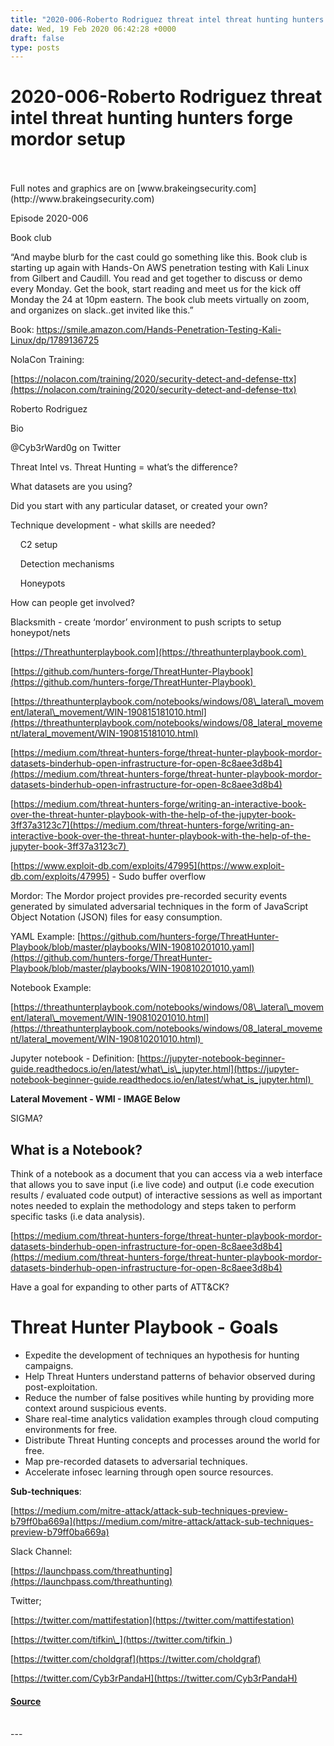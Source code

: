 ```yaml
---
title: "2020-006-Roberto Rodriguez threat intel threat hunting hunters forge mordor setup"
date: Wed, 19 Feb 2020 06:42:28 +0000
draft: false
type: posts
---
```

# 2020-006-Roberto Rodriguez threat intel threat hunting hunters forge mordor setup

<br/>

<br/>
Full notes and graphics are on [www.brakeingsecurity.com](http://www.brakeingsecurity.com)

Episode 2020-006

Book club

“And maybe blurb for the cast could go something like this. Book club is starting up again with Hands-On AWS penetration testing with Kali Linux from Gilbert and Caudill. You read and get together to discuss or demo every Monday. Get the book, start reading and meet us for the kick off Monday the 24 at 10pm eastern. The book club meets virtually on zoom, and organizes on slack..get invited like this.”

Book: https://smile.amazon.com/Hands-Penetration-Testing-Kali-Linux/dp/1789136725

NolaCon Training:

[https://nolacon.com/training/2020/security-detect-and-defense-ttx](https://nolacon.com/training/2020/security-detect-and-defense-ttx)

  
  
  

Roberto Rodriguez 

Bio

@Cyb3rWard0g on Twitter

  
  
  
  

Threat Intel vs. Threat Hunting = what’s the difference?

What datasets are you using? 

Did you start with any particular dataset, or created your own?

Technique development - what skills are needed?

    C2 setup

    Detection mechanisms

    Honeypots

How can people get involved?

Blacksmith - create ‘mordor’ environment to push scripts to setup honeypot/nets

[https://Threathunterplaybook.com](https://threathunterplaybook.com) 

[https://github.com/hunters-forge/ThreatHunter-Playbook](https://github.com/hunters-forge/ThreatHunter-Playbook) 

[https://threathunterplaybook.com/notebooks/windows/08\_lateral\_movement/lateral\_movement/WIN-190815181010.html](https://threathunterplaybook.com/notebooks/windows/08_lateral_movement/lateral_movement/WIN-190815181010.html)

[https://medium.com/threat-hunters-forge/threat-hunter-playbook-mordor-datasets-binderhub-open-infrastructure-for-open-8c8aee3d8b4](https://medium.com/threat-hunters-forge/threat-hunter-playbook-mordor-datasets-binderhub-open-infrastructure-for-open-8c8aee3d8b4)

[https://medium.com/threat-hunters-forge/writing-an-interactive-book-over-the-threat-hunter-playbook-with-the-help-of-the-jupyter-book-3ff37a3123c7](https://medium.com/threat-hunters-forge/writing-an-interactive-book-over-the-threat-hunter-playbook-with-the-help-of-the-jupyter-book-3ff37a3123c7) 

[https://www.exploit-db.com/exploits/47995](https://www.exploit-db.com/exploits/47995) \- Sudo buffer overflow

Mordor: The Mordor project provides pre-recorded security events generated by simulated adversarial techniques in the form of JavaScript Object Notation (JSON) files for easy consumption. 

YAML Example: [https://github.com/hunters-forge/ThreatHunter-Playbook/blob/master/playbooks/WIN-190810201010.yaml](https://github.com/hunters-forge/ThreatHunter-Playbook/blob/master/playbooks/WIN-190810201010.yaml)

Notebook Example:

[https://threathunterplaybook.com/notebooks/windows/08\_lateral\_movement/lateral\_movement/WIN-190810201010.html](https://threathunterplaybook.com/notebooks/windows/08_lateral_movement/lateral_movement/WIN-190810201010.html) 

Jupyter notebook - Definition: [https://jupyter-notebook-beginner-guide.readthedocs.io/en/latest/what\_is\_jupyter.html](https://jupyter-notebook-beginner-guide.readthedocs.io/en/latest/what_is_jupyter.html) 

**Lateral Movement - WMI - IMAGE Below**

  
  

SIGMA?

**What is a Notebook?**
-----------------------

Think of a notebook as a document that you can access via a web interface that allows you to save input (i.e live code) and output (i.e code execution results / evaluated code output) of interactive sessions as well as important notes needed to explain the methodology and steps taken to perform specific tasks (i.e data analysis).

[https://medium.com/threat-hunters-forge/threat-hunter-playbook-mordor-datasets-binderhub-open-infrastructure-for-open-8c8aee3d8b4](https://medium.com/threat-hunters-forge/threat-hunter-playbook-mordor-datasets-binderhub-open-infrastructure-for-open-8c8aee3d8b4)

  
  
  

Have a goal for expanding to other parts of ATT&CK?

**Threat Hunter Playbook - Goals**
==================================

-   Expedite the development of techniques an hypothesis for hunting campaigns.
-   Help Threat Hunters understand patterns of behavior observed during post-exploitation.
-   Reduce the number of false positives while hunting by providing more context around suspicious events.
-   Share real-time analytics validation examples through cloud computing environments for free.
-   Distribute Threat Hunting concepts and processes around the world for free.
-   Map pre-recorded datasets to adversarial techniques.
-   Accelerate infosec learning through open source resources.

**Sub-techniques**:

[https://medium.com/mitre-attack/attack-sub-techniques-preview-b79ff0ba669a](https://medium.com/mitre-attack/attack-sub-techniques-preview-b79ff0ba669a)

Slack Channel:

[https://launchpass.com/threathunting](https://launchpass.com/threathunting)

Twitter;

[https://twitter.com/mattifestation](https://twitter.com/mattifestation)

[https://twitter.com/tifkin\_](https://twitter.com/tifkin_)

[https://twitter.com/choldgraf](https://twitter.com/choldgraf)

[https://twitter.com/Cyb3rPandaH](https://twitter.com/Cyb3rPandaH)

#### [Source](http://brakeingsecurity.com/2020-006-roberto-rodriguez-threat-intel-threat-hunting-hunters-forge-mordor-setup)

<br/>
---
